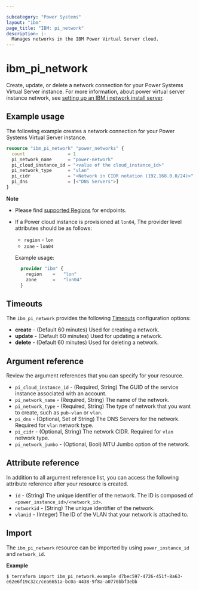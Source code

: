 ```yaml
---

subcategory: "Power Systems"
layout: "ibm"
page_title: "IBM: pi_network"
description: |-
  Manages networks in the IBM Power Virtual Server cloud.
---
```


# ibm_pi_network
Create, update, or delete a network connection for your Power Systems Virtual Server instance. For more information, about power virtual server instance network, see [setting up an IBM i network install server](https://cloud.ibm.com/docs/power-iaas?topic=power-iaas-preparing-install-server).

## Example usage
The following example creates a network connection for your Power Systems Virtual Server instance.

```terraform
resource "ibm_pi_network" "power_networks" {
  count                = 1
  pi_network_name      = "power-network"
  pi_cloud_instance_id = "<value of the cloud_instance_id>"
  pi_network_type      = "vlan"
  pi_cidr              = "<Network in CIDR notation (192.168.0.0/24)>"
  pi_dns               = [<"DNS Servers">]
}
```

**Note**
* Please find [supported Regions](https://cloud.ibm.com/apidocs/power-cloud#endpoint) for endpoints.
* If a Power cloud instance is provisioned at `lon04`, The provider level attributes should be as follows:
  * `region` - `lon`
  * `zone` - `lon04`
  
  Example usage:

  ```terraform
    provider "ibm" {
      region    =   "lon"
      zone      =   "lon04"
    }
  ```

## Timeouts

The `ibm_pi_network` provides the following [Timeouts](https://www.terraform.io/docs/language/resources/syntax.html) configuration options:

- **create** - (Default 60 minutes) Used for creating a network.
- **update** - (Default 60 minutes) Used for updating a network.
- **delete** - (Default 60 minutes) Used for deleting a network.

## Argument reference 
Review the argument references that you can specify for your resource. 

- `pi_cloud_instance_id` - (Required, String) The GUID of the service instance associated with an account.
- `pi_network_name` - (Required, String) The name of the network.
- `pi_network_type` - (Required, String) The type of network that you want to create, such as `pub-vlan` or `vlan`.
- `pi_dns` - (Optional, Set of String) The DNS Servers for the network. Required for `vlan` network type.
- `pi_cidr` - (Optional, String) The network CIDR. Required for `vlan` network type.
- `pi_network_jumbo` - (Optional, Bool) MTU Jumbo option of the network.

## Attribute reference
In addition to all argument reference list, you can access the following attribute reference after your resource is created.

- `id` - (String) The unique identifier of the network. The ID is composed of `<power_instance_id>/<network_id>`.
- `networkid` - (String) The unique identifier of the network.
- `vlanid` - (Integer) The ID of the VLAN that your network is attached to. 

## Import
The `ibm_pi_network` resource can be imported by using `power_instance_id` and `network_id`.

**Example**

```
$ terraform import ibm_pi_network.example d7bec597-4726-451f-8a63-e62e6f19c32c/cea6651a-bc0a-4438-9f8a-a0770bbf3ebb
```
